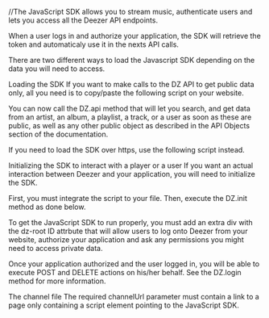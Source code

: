 //The JavaScript SDK allows you to stream music, authenticate users and lets you access all the Deezer API endpoints.

When a user logs in and authorize your application, the SDK will retrieve the token and automaticaly use it in the nexts API calls.

There are two different ways to load the Javascript SDK depending on the data you will need to access.

Loading the SDK
If you want to make calls to the DZ API to get public data only, all you need is to copy/paste the following script on your website.

<script src="https://e-cdn-files.dzcdn.net/js/min/dz.js"></script>
You can now call the DZ.api method that will let you search, and get data from an artist, an album, a playlist, a track, or a user as soon as these are public, as well as any other public object as described in the API Objects section of the documentation.

If you need to load the SDK over https, use the following script instead.

<script src="https://e-cdns-files.dzcdn.net/js/min/dz.js"></script>
Initializing the SDK to interact with a player or a user
If you want an actual interaction between Deezer and your application, you will need to initialize the SDK.

First, you must integrate the script to your file. Then, execute the DZ.init method as done below.

To get the JavaScript SDK to run properly, you must add an extra div with the dz-root ID attrbute that will allow users to log onto Deezer from your website, authorize your application and ask any permissions you might need to access private data.

<div id="dz-root"></div>
<script src="https://e-cdn-files.dzcdn.net/js/min/dz.js"></script>
<script>
	DZ.init({
		appId  : 'YOUR_APP_ID',
		channelUrl : 'http://YOUR_DOMAIN/channel.html'
	});
</script>
Once your application authorized and the user logged in, you will be able to execute POST and DELETE actions on his/her behalf. See the DZ.login method for more information.

The channel file
The required channelUrl parameter must contain a link to a page only containing a script element pointing to the JavaScript SDK.

<script src="https://e-cdn-files.dzcdn.net/js/min/dz.js"></script> 